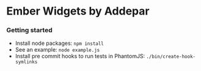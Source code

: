 Ember Widgets by Addepar
=============================================

### Getting started

  * Install node packages: `npm install`
  * See an example: `node example.js`
  * Install pre commit hooks to run tests in PhantomJS: `./bin/create-hook-symlinks`
